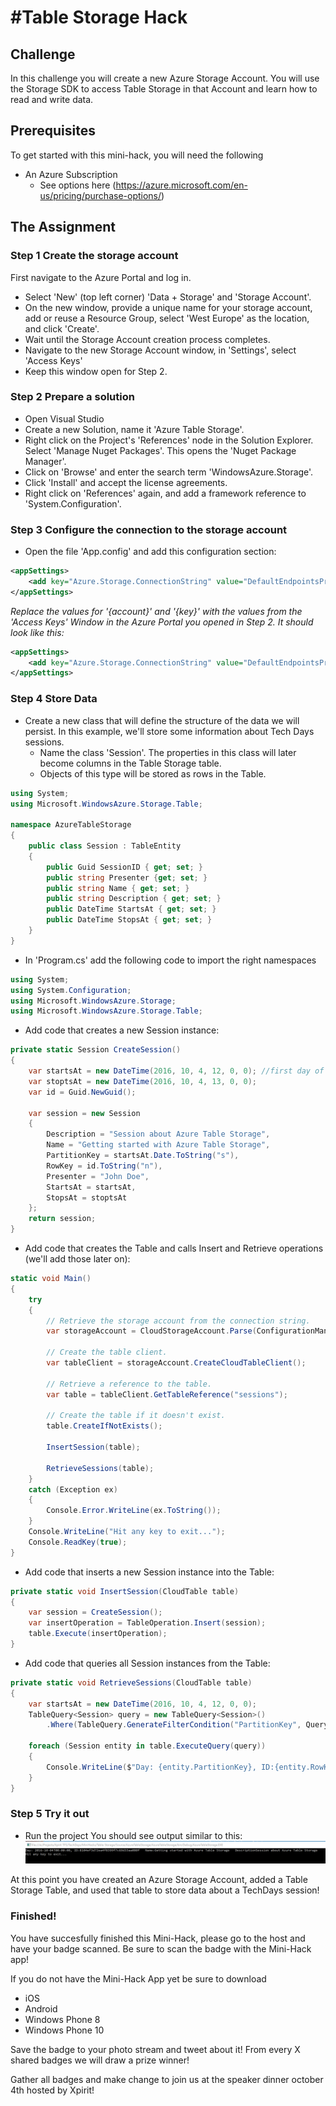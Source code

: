 # #Table Storage Hack #

## Challenge ##
In this challenge you will create a new Azure Storage Account. You will use the Storage SDK to access Table Storage in that Account and learn how to read and write data.

## Prerequisites ##
To get started with this mini-hack, you will need the following 

- An Azure Subscription
    - See options here (https://azure.microsoft.com/en-us/pricing/purchase-options/)

## The Assignment ##

### Step 1 Create the storage account ###
First navigate to the Azure Portal and log in. 

- Select 'New' (top left corner) 'Data + Storage' and 'Storage Account'. 
- On the new window, provide a unique name for your storage account, add or reuse a Resource Group, select 'West Europe' as the location, and click 'Create'.
- Wait until the Storage Account creation process completes. 
- Navigate to the new Storage Account window, in 'Settings', select 'Access Keys'
- Keep this window open for Step 2.
### Step 2 Prepare a solution ###
- Open Visual Studio
- Create a new Solution, name it 'Azure Table Storage'.
- Right click on the Project's 'References' node in the Solution Explorer. Select 'Manage Nuget Packages'. This opens the 'Nuget Package Manager'. 
- Click on 'Browse' and enter the search term 'WindowsAzure.Storage'. 
- Click 'Install' and accept the license agreements.
- Right click on 'References' again, and add a framework reference to 'System.Configuration'.
### Step 3 Configure the connection to the storage account ###
- Open the file 'App.config' and add this configuration section:
``` xml
<appSettings>
	<add key="Azure.Storage.ConnectionString" value="DefaultEndpointsProtocol=https;AccountName={account};AccountKey={key}" />
</appSettings>
```
*Replace the values for '{account}' and '{key}' with the values from the 'Access Keys' Window in the Azure Portal you opened in Step 2.
It should look like this:*
``` xml
<appSettings>
	<add key="Azure.Storage.ConnectionString" value="DefaultEndpointsProtocol=https;AccountName=MyBrandNewAccount;AccountKey=DgpLX/UfatDR5I18C8Qn/2qFg34h4Hedh40aLOoOAbCf$ghSgDhas/NQ==" />
</appSettings>
```

### Step 4 Store Data ###
- Create a new class that will define the structure of the data we will persist. In this example, we'll store some information about Tech Days sessions.
  - Name the class 'Session'. The properties in this class will later become columns in the Table Storage table.
  - Objects of this type will be stored as rows in the Table.
``` csharp
using System;
using Microsoft.WindowsAzure.Storage.Table; 

namespace AzureTableStorage
{
	public class Session : TableEntity
	{
		public Guid SessionID { get; set; }
		public string Presenter {get; set; }
		public string Name { get; set; }
		public string Description { get; set; }
		public DateTime StartsAt { get; set; }
		public DateTime StopsAt { get; set; }
	}
}
```

- In 'Program.cs' add the following code to import the right namespaces
``` csharp
using System;
using System.Configuration;
using Microsoft.WindowsAzure.Storage;
using Microsoft.WindowsAzure.Storage.Table;
```

- Add code that creates a new Session instance:
``` csharp
private static Session CreateSession()
{
	var startsAt = new DateTime(2016, 10, 4, 12, 0, 0); //first day of TechDays event, at noon
	var stoptsAt = new DateTime(2016, 10, 4, 13, 0, 0);
	var id = Guid.NewGuid();

	var session = new Session
	{
		Description = "Session about Azure Table Storage",
		Name = "Getting started with Azure Table Storage",
		PartitionKey = startsAt.Date.ToString("s"),
		RowKey = id.ToString("n"),
		Presenter = "John Doe",
		StartsAt = startsAt,
		StopsAt = stoptsAt
	};
	return session;
}
```
- Add code that creates the Table and calls Insert and Retrieve operations (we'll add those later on):
``` csharp
static void Main()
{
	try
	{
		// Retrieve the storage account from the connection string.
		var storageAccount = CloudStorageAccount.Parse(ConfigurationManager.AppSettings["Azure.Storage.ConnectionString"]);

		// Create the table client.
		var tableClient = storageAccount.CreateCloudTableClient();

		// Retrieve a reference to the table.
		var table = tableClient.GetTableReference("sessions");

		// Create the table if it doesn't exist.
		table.CreateIfNotExists();

		InsertSession(table);

		RetrieveSessions(table);
	}
	catch (Exception ex)
	{
		Console.Error.WriteLine(ex.ToString());
	}
	Console.WriteLine("Hit any key to exit...");
	Console.ReadKey(true);
}
```
- Add code that inserts a new Session instance into the Table:
``` csharp
private static void InsertSession(CloudTable table)
{
	var session = CreateSession();
	var insertOperation = TableOperation.Insert(session);
	table.Execute(insertOperation);
}
```

- Add code that queries all Session instances from the Table:
``` csharp
private static void RetrieveSessions(CloudTable table)
{
	var startsAt = new DateTime(2016, 10, 4, 12, 0, 0);
	TableQuery<Session> query = new TableQuery<Session>()
		.Where(TableQuery.GenerateFilterCondition("PartitionKey", QueryComparisons.Equal, startsAt.Date.ToString("s")));

	foreach (Session entity in table.ExecuteQuery(query))
	{
		Console.WriteLine($"Day: {entity.PartitionKey}, ID:{entity.RowKey}\tName:{entity.Name}\tDescription{entity.Description}");
	}
}
```
### Step 5 Try it out ###
- Run the project
You should see output similar to this:
![alt text](out.png "Console output")

At this point you have created an Azure Storage Account, added a Table Storage Table, and used that table to store data about a TechDays session!

### Finished! ###
You have succesfully finished this Mini-Hack, please go to the host and have your badge scanned. Be sure to scan the badge with the Mini-Hack app!

If you do not have the Mini-Hack App yet be sure to download 
- iOS
- Android
- Windows Phone 8
- Windows Phone 10

Save the badge to your photo stream and tweet about it!
From every X shared badges we will draw a prize winner!

Gather all badges and make change to join us at the speaker dinner october 4th hosted by Xpirit!